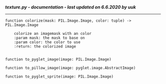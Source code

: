 ***texture.py - documentation - last updated on 6.6.2020 by uuk***
___

    function colorize(mask: PIL.Image.Image, color: tuple) -> PIL.Image.Image
        
        colorize an imagemask with an color
        :param mask: the mask to base on
        :param color: the color to use
        :return: the colorized image


    function to_pyglet_image(image: PIL.Image.Image)

    function to_pillow_image(image: pyglet.image.AbstractImage)

    function to_pyglet_sprite(image: PIL.Image.Image)